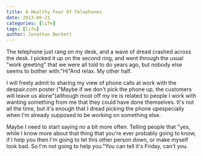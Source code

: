 ```yaml
---
title: A Healthy Fear Of Telephones
date: 2013-06-21
categories: [life]
tags: [life]
author: Jonathan Beckett
---
```


The telephone just rang on my desk, and a wave of dread crashed across the desk. I picked it up on the second ring, and went through the usual "work greeting" that we were all told to do years ago, but nobody else seems to bother with."Hi"And relax. My other half.

I will freely admit to sharing my view of phone calls at work with the despair.com poster ("Maybe if we don't pick the phone up, the customers will leave us alone")although most off my ire is related to people I work with wanting something from me that they could have done themselves. It's not all the time, but it's enough that I dread picking the phone upespecially when I'm already supposed to be working on something else.

Maybe I need to start saying no a bit more often. Telling people that "yes, while I know more about that thing that you're ever probably going to know, if I help you then I'm going to let this other person down, or make myself look bad. So I'm not going to help you."You can tell it's Friday, can't you.